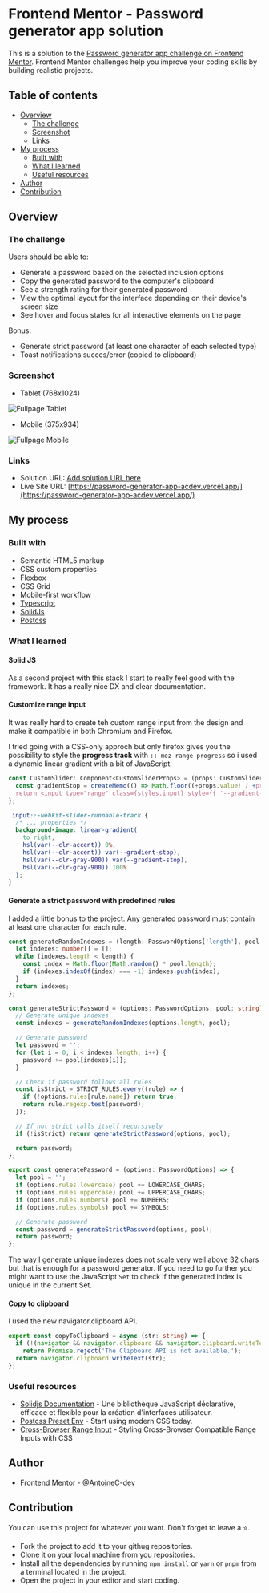 # Frontend Mentor - Password generator app solution

This is a solution to the [Password generator app challenge on Frontend Mentor](https://www.frontendmentor.io/challenges/password-generator-app-Mr8CLycqjh). Frontend Mentor challenges help you improve your coding skills by building realistic projects.

## Table of contents

- [Overview](#overview)
  - [The challenge](#the-challenge)
  - [Screenshot](#screenshot)
  - [Links](#links)
- [My process](#my-process)
  - [Built with](#built-with)
  - [What I learned](#what-i-learned)
  - [Useful resources](#useful-resources)
- [Author](#author)
- [Contribution](#contribution)

## Overview

### The challenge

Users should be able to:

- Generate a password based on the selected inclusion options
- Copy the generated password to the computer's clipboard
- See a strength rating for their generated password
- View the optimal layout for the interface depending on their device's screen size
- See hover and focus states for all interactive elements on the page

Bonus:

- Generate strict password (at least one character of each selected type)
- Toast notifications succes/error (copied to clipboard)

### Screenshot

- Tablet (768x1024)

![Fullpage Tablet](./fullpage-screenshots/fullpage-tablet.png)

- Mobile (375x934)

![Fullpage Mobile](./fullpage-screenshots/fullpage-mobile.png)

### Links

- Solution URL: [Add solution URL here](https://your-solution-url.com)
- Live Site URL: [https://password-generator-app-acdev.vercel.app/](https://password-generator-app-acdev.vercel.app/)

## My process

### Built with

- Semantic HTML5 markup
- CSS custom properties
- Flexbox
- CSS Grid
- Mobile-first workflow
- [Typescript](https://www.typescriptlang.org/)
- [SolidJs](https://www.solidjs.com/)
- [Postcss](https://postcss.org/)

### What I learned

#### Solid JS

As a second project with this stack I start to really feel good with the framework. It has a really nice DX and clear documentation.

#### Customize range input

It was really hard to create teh custom range input from the design and make it compatible in both Chromium and Firefox.

I tried going with a CSS-only approch but only firefox gives you the possibility to style the **progress track** with `::-moz-range-progress` so i used a dynamic linear gradient with a bit of JavaScript.

```jsx
const CustomSlider: Component<CustomSliderProps> = (props: CustomSliderProps) => {
  const gradientStop = createMemo(() => Math.floor((+props.value! / +props.max!) * 100));
  return <input type="range" class={styles.input} style={{ '--gradient-stop': `${gradientStop()}%` }} {...props} />;
};
```

```css
.input::-webkit-slider-runnable-track {
  /* ... properties */
  background-image: linear-gradient(
    to right,
    hsl(var(--clr-accent)) 0%,
    hsl(var(--clr-accent)) var(--gradient-stop),
    hsl(var(--clr-gray-900)) var(--gradient-stop),
    hsl(var(--clr-gray-900)) 100%
  );
}
```

#### Generate a strict password with predefined rules

I added a little bonus to the project. Any generated password must contain at least one character for each rule.

```ts
const generateRandomIndexes = (length: PasswordOptions['length'], pool: string) => {
  let indexes: number[] = [];
  while (indexes.length < length) {
    const index = Math.floor(Math.random() * pool.length);
    if (indexes.indexOf(index) === -1) indexes.push(index);
  }
  return indexes;
};

const generateStrictPassword = (options: PasswordOptions, pool: string): string => {
  // Generate unique indexes
  const indexes = generateRandomIndexes(options.length, pool);

  // Generate password
  let password = '';
  for (let i = 0; i < indexes.length; i++) {
    password += pool[indexes[i]];
  }

  // Check if password follows all rules
  const isStrict = STRICT_RULES.every((rule) => {
    if (!options.rules[rule.name]) return true;
    return rule.regexp.test(password);
  });

  // If not strict calls itself recursively
  if (!isStrict) return generateStrictPassword(options, pool);

  return password;
};

export const generatePassword = (options: PasswordOptions) => {
  let pool = '';
  if (options.rules.lowercase) pool += LOWERCASE_CHARS;
  if (options.rules.uppercase) pool += UPPERCASE_CHARS;
  if (options.rules.numbers) pool += NUMBERS;
  if (options.rules.symbols) pool += SYMBOLS;

  // Generate password
  const password = generateStrictPassword(options, pool);
  return password;
};
```

The way I generate unique indexes does not scale very well above 32 chars but that is enough for a password generator. If you need to go further you might want to use the JavaScript `Set` to check if the generated index is unique in the current Set.

#### Copy to clipboard

I used the new navigator.clipboard API.

```ts
export const copyToClipboard = async (str: string) => {
  if (!(navigator && navigator.clipboard && navigator.clipboard.writeText))
    return Promise.reject('The Clipboard API is not available.');
  return navigator.clipboard.writeText(str);
};
```

### Useful resources

- [Solidjs Documentation](https://www.solidjs.com/docs/latest/api) - Une bibliothèque JavaScript déclarative, efficace et flexible pour la création d'interfaces utilisateur.
- [Postcss Preset Env](https://preset-env.cssdb.org/) - Start using modern CSS today.
- [Cross-Browser Range Input](https://css-tricks.com/styling-cross-browser-compatible-range-inputs-css/) - Styling Cross-Browser Compatible Range Inputs with CSS

## Author

- Frontend Mentor - [@AntoineC-dev](https://www.frontendmentor.io/profile/AntoineC-dev)

## Contribution

You can use this project for whatever you want. Don't forget to leave a ⭐.

- Fork the project to add it to your githug repositories.
- Clone it on your local machine from you repositories.
- Install all the dependencies by running `npm install` or `yarn` or `pnpm` from a terminal located in the project.
- Open the project in your editor and start coding.
